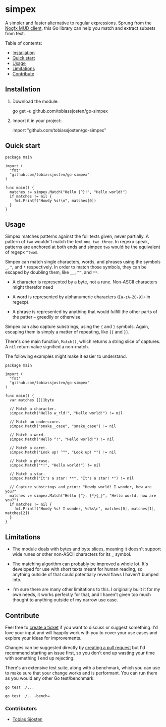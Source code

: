 # simpex

A simpler and faster alternative to regular expressions. Sprung from the [Nogfx MUD client](https://github.com/tobiassjosten/nogfx), this Go library can help you match and extract subsets from text.

Table of contents:

- [Installation](#installation)
- [Quick start](#quick-start)
- [Usage](#usage)
- [Limitations](#limitations)
- [Contribute](#contribute)

## Installation

1. Download the module:

    go get -u github.com/tobiassjosten/go-simpex

2. Import it in your project:

    import "github.com/tobiassjosten/go-simpex"

## Quick start

```
package main

import (
  "fmt"
  "github.com/tobiassjosten/go-simpex"
)

func main() {
  matches := simpex.Match("Hello {^}!", "Hello world!")
  if matches != nil {
    fmt.Printf("Howdy %s!\n", matches[0])
  }
}
```

## Usage

Simpex matches patterns against the full texts given, never partially. A pattern of `two` wouldn't match the text `one two three`. In regexp speak, patterns are anchored at both ends and simpex `two` would be the equivalent of regepx `^two$`.

Simpex can match single characters, words, and phrases using the symbols `_`, `^`, and `*` respectively. In order to match those symbols, they can be escaped by doubling them, like `__`, `^^`, and `**`.

- A character is represented by a byte, not a rune. Non-ASCII characters might therefor need

- A word is represented by alphanumeric characters (`[a-zA-Z0-9]+` in regexp).

- A phrase is represented by anything that would fulfill the other parts of the patter – greedily or otherwise.

Simpex can also capture substrings, using the `{` and `}` symbols. Again, escaping them is simply a matter of repeating, like `{{` and `}}`.

There's one main function, `Match()`, which returns a string slice of captures. A `nil` return value signified a non-match.

The following examples might make it easier to understand.

```
package main

import (
  "fmt"
  "github.com/tobiassjosten/go-simpex"
)

func main() {
  var matches [][]byte

  // Match a character.
  simpex.Match("Hello w_rld!", "Hello world!") != nil

  // Match an underscore.
  simpex.Match("snake__case", "snake_case") != nil

  // Match a word.
  simpex.Match("Hello ^!", "Hello world!") != nil

  // Match a caret.
  simpex.Match("Look up! ^^", "Look up! ^") != nil

  // Match a phrase.
  simpex.Match("*!", "Hello world!") != nil

  // Match a star.
  simpex.Match("It's a star! **", "It's a star! *") != nil

  // Capture substrings and print: "Howdy world! I wonder, how are you?"
  matches := simpex.Match("Hello {^}, {*}{_}", "Hello world, how are you?")
  if matches != nil {
    fmt.Printf("Howdy %s! I wonder, %s%s\n", matches[0], matches[1], matches[2])
  }
}
```

## Limitations

- The module deals with bytes and byte slices, meaning it doesn't support wide runes or other non-ASCII characters for its `_` symbol.

- The matching algorithm can probably be improved a whole lot. It's developed for use with short texts meant for human reading, so anything outside of that could potentially reveal flaws I haven't bumped into.

- I'm sure there are many other limitations to this. I originally built it for my own needs, it works perfectly for that, and I haven't given too much thought to anything outside of my narrow use case.

## Contribute

Feel free to [create a ticket](https://github.com/tobiassjosten/go-simpex/issues/new) if you want to discuss or suggest something. I'd love your input and will happily work with you to cover your use cases and explore your ideas for improvements.

Changes can be suggested directly by [creating a pull request](https://github.com/tobiassjosten/go-simpex/compare) but I'd recommend starting an issue first, so you don't end up wasting your time with something I end up rejecting.

There's an extensive test suite, along with a benchmark, which you can use to make sure that your change works and is performant. You can run them as you would any other Go test/benchmark:

    go test ./...

    go test ./.. -bench=.

### Contributors

- [Tobias Sjösten](https://github.com/tobiassjosten)
